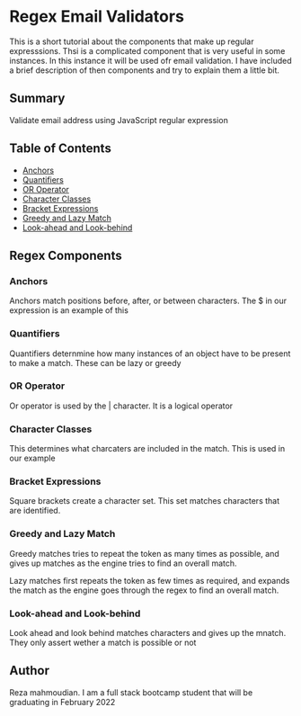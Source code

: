 # Regex Email Validators
This is a short tutorial about the components that make up regular expresssions. Thsi is a complicated component that is very useful in some instances. In this instance it will be used ofr email validation. I have included a brief description of then components and try to explain them a little bit. 
## Summary

Validate email address using JavaScript regular expression
## Table of Contents

- [Anchors](#anchors)
- [Quantifiers](#quantifiers)
- [OR Operator](#or-operator)
- [Character Classes](#character-classes)
- [Bracket Expressions](#bracket-expressions)
- [Greedy and Lazy Match](#greedy-and-lazy-match)
- [Look-ahead and Look-behind](#look-ahead-and-look-behind)

## Regex Components

### Anchors
Anchors match positions before, after, or between characters. The $ in our expression is an example of this

### Quantifiers
Quantifiers deternmine how many instances of an object have to be present to make a match. These can be lazy or greedy
### OR Operator
Or operator is used by the | character. It is a logical operator
### Character Classes
This determines what charcaters are included in the match. This is used in our example


### Bracket Expressions
Square brackets create a character set. This set matches characters that are identified. 

### Greedy and Lazy Match
Greedy matches tries to repeat the token as many times as possible, and gives up matches as the engine tries to find an overall match.

Lazy matches first repeats the token as few times as required, and expands the match as the engine goes through the regex to find an overall match.


### Look-ahead and Look-behind
Look ahead and look behind matches characters and gives up the mnatch. They only assert wether a match is possible or not

## Author

Reza mahmoudian. I am a full stack bootcamp student that will be graduating in February 2022